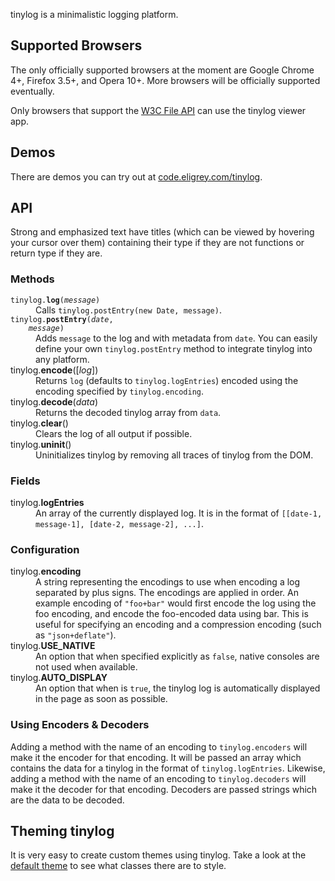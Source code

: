 tinylog is a minimalistic logging platform.


Supported Browsers
------------------

The only officially supported browsers at the moment are Google Chrome 4+, Firefox 3.5+,
and Opera 10+. More browsers will be officially supported eventually.

Only browsers that support the [W3C File API][1] can use the tinylog viewer app.


Demos
-----

There are demos you can try out at [code.eligrey.com/tinylog][2].


API
---

Strong and emphasized text have titles (which can be viewed by hovering your cursor over
them) containing their type if they are not functions or return type if they are.


### Methods

<dl>
  <dt><code>tinylog.<strong title="void">log</strong>(<em title="String">message</em>)</code></dt>
  <dd>Calls <code>tinylog.postEntry(new Date, message)</code>.</dd>
  
  <dt>
    <code>tinylog.<strong title="void">postEntry</strong>(<em title="Date">date</em>,
    <em title="String">message</em>)</code>
  </dt>
  <dd>
    Adds <code>message</code> to the log and with metadata from <code>date</code>. You
    can easily define your own <code>tinylog.postEntry</code> method to integrate tinylog
    into any platform.
  </dd>
  
  <dt>tinylog.<strong title="String">encode</strong>([<em title="Object">log</em>])</dt>
  <dd>
    Returns <code>log</code> (defaults to <code>tinylog.logEntries</code>) encoded using
    the encoding specified by <code>tinylog.encoding</code>.
  </dd>
  
  <dt>tinylog.<strong title="Array">decode</strong>(<em title="String">data</em>)</dt>
  <dd>Returns the decoded tinylog array from <code>data</code>.</dd>
  
  <dt>tinylog.<strong title="void">clear</strong>()</dt>
  <dd>Clears the log of all output if possible.</dd>
  
  <dt>tinylog.<strong title="void">uninit</strong>()</dt>
  <dd>Uninitializes tinylog by removing all traces of tinylog from the DOM.</dd>
</dl>

### Fields

<dl>
  <dt>tinylog.<strong title="Array">logEntries</strong></dt>
  <dd>
    An array of the currently displayed log. It is in the format of
    <code>[[date-1, message-1], [date-2, message-2], ...]</code>.
  </dd>
</dt>


### Configuration

<dl>
  <dt>tinylog.<strong title="String">encoding</strong></dt>
  <dd>
    A string representing the encodings to use when encoding a log separated by plus
    signs. The encodings are applied in order. An example encoding of
    <code>"foo+bar"</code> would first encode the log using the foo encoding, and encode
    the foo-encoded data using bar. This is useful for specifying an encoding and a
    compression encoding (such as <code>"json+deflate"</code>).
  </dd>
  
  <dt>tinylog.<strong title="Boolean">USE_NATIVE</strong></dt>
  <dd>
    An option that when specified explicitly as <code>false</code>, native consoles are
    not used when available.
  </dd>
  
  <dt>tinylog.<strong title="Boolean">AUTO_DISPLAY</strong></dt>
  <dd>
    An option that when is <code>true</code>, the tinylog log is automatically displayed
    in the page as soon as possible.
  </dd>
</dl>


### Using Encoders &amp; Decoders

Adding a method with the name of an encoding to `tinylog.encoders` will make it the
encoder for that encoding. It will be passed an array which contains the data for a
tinylog in the format of `tinylog.logEntries`. Likewise, adding a method with the name
of an encoding to `tinylog.decoders` will make it the decoder for that encoding. Decoders
are passed strings which are the data to be decoded.


Theming tinylog
---------------

It is very easy to create custom themes using tinylog. Take a look at the
[default theme][3] to see what classes there are to style.



 [1]: http://www.w3.org/TR/FileAPI/
 [2]: http://code.eligrey.com/tinylog/
 [3]: themes/default.tinylog.css
